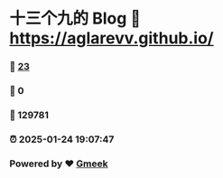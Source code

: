 # 十三个九的 Blog :link: https://aglarevv.github.io/ 
### :page_facing_up: [23](https://aglarevv.github.io//tag.html) 
### :speech_balloon: 0 
### :hibiscus: 129781 
### :alarm_clock: 2025-01-24 19:07:47 
### Powered by :heart: [Gmeek](https://github.com/Meekdai/Gmeek)
